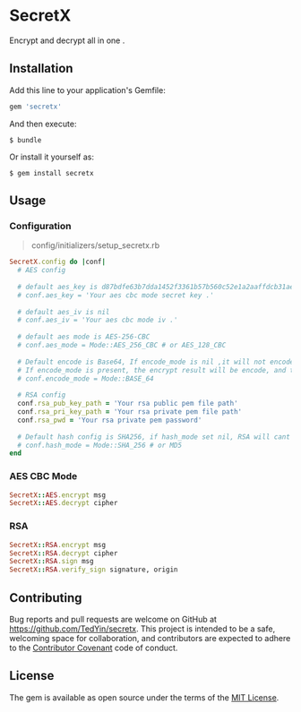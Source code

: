 # SecretX

Encrypt and decrypt all in one .

## Installation

Add this line to your application's Gemfile:

```ruby
gem 'secretx'
```

And then execute:

    $ bundle

Or install it yourself as:

    $ gem install secretx

## Usage

### Configuration 
> config/initializers/setup_secretx.rb

```ruby
SecretX.config do |conf|
  # AES config
  
  # default aes_key is d87bdfe63b7dda1452f3361b57b560c52e1a2aaffdcb31ae38f44a06efc536d4
  # conf.aes_key = 'Your aes cbc mode secret key .'
  
  # default aes_iv is nil
  # conf.aes_iv = 'Your aes cbc mode iv .'
  
  # default aes mode is AES-256-CBC
  # conf.aes_mode = Mode::AES_256_CBC # or AES_128_CBC
  
  # Default encode is Base64, If encode_mode is nil ,it will not encode or decode msg.
  # If encode_mode is present, the encrypt result will be encode, and the encrypted data will be decode first, and then it will be decrypted.
  # conf.encode_mode = Mode::BASE_64
  
  # RSA config
  conf.rsa_pub_key_path = 'Your rsa public pem file path'
  conf.rsa_pri_key_path = 'Your rsa private pem file path'
  conf.rsa_pwd = 'Your rsa private pem password'
  
  # Default hash config is SHA256, if hash_mode set nil, RSA will cant use. 
  # conf.hash_mode = Mode::SHA_256 # or MD5
end
```

### AES CBC Mode
```ruby
SecretX::AES.encrypt msg
SecretX::AES.decrypt cipher
```

### RSA
```ruby
SecretX::RSA.encrypt msg
SecretX::RSA.decrypt cipher
SecretX::RSA.sign msg
SecretX::RSA.verify_sign signature, origin
```


## Contributing

Bug reports and pull requests are welcome on GitHub at https://github.com/TedYin/secretx. This project is intended to be a safe, welcoming space for collaboration, and contributors are expected to adhere to the [Contributor Covenant](http://contributor-covenant.org) code of conduct.

## License

The gem is available as open source under the terms of the [MIT License](http://opensource.org/licenses/MIT).
